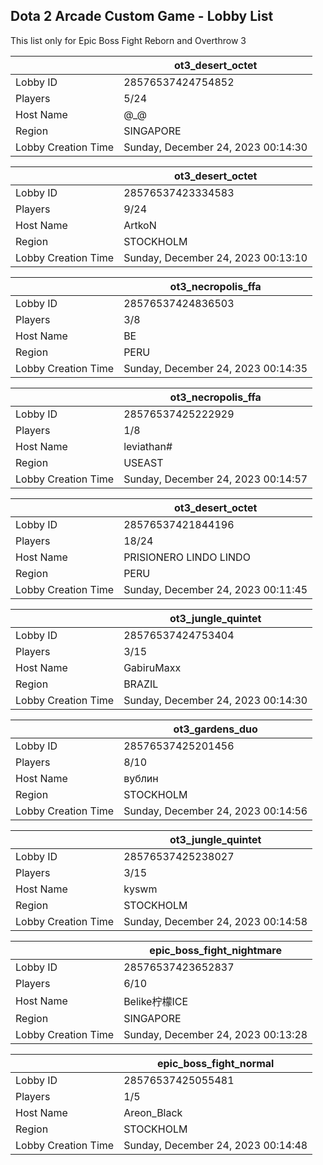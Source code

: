 ## Dota 2 Arcade Custom Game - Lobby List

This list only for Epic Boss Fight Reborn and Overthrow 3

|  | ot3_desert_octet |
| ------ | ------ |
| Lobby ID | 28576537424754852 |
| Players | 5/24 |
| Host Name | @_@ |
| Region | SINGAPORE |
| Lobby Creation Time | Sunday, December 24, 2023 00:14:30 |


|  | ot3_desert_octet |
| ------ | ------ |
| Lobby ID | 28576537423334583 |
| Players | 9/24 |
| Host Name | ArtkoN |
| Region | STOCKHOLM |
| Lobby Creation Time | Sunday, December 24, 2023 00:13:10 |


|  | ot3_necropolis_ffa |
| ------ | ------ |
| Lobby ID | 28576537424836503 |
| Players | 3/8 |
| Host Name | BE |
| Region | PERU |
| Lobby Creation Time | Sunday, December 24, 2023 00:14:35 |


|  | ot3_necropolis_ffa |
| ------ | ------ |
| Lobby ID | 28576537425222929 |
| Players | 1/8 |
| Host Name | leviathan# |
| Region | USEAST |
| Lobby Creation Time | Sunday, December 24, 2023 00:14:57 |


|  | ot3_desert_octet |
| ------ | ------ |
| Lobby ID | 28576537421844196 |
| Players | 18/24 |
| Host Name | PRISIONERO LINDO LINDO |
| Region | PERU |
| Lobby Creation Time | Sunday, December 24, 2023 00:11:45 |


|  | ot3_jungle_quintet |
| ------ | ------ |
| Lobby ID | 28576537424753404 |
| Players | 3/15 |
| Host Name | GabiruMaxx |
| Region | BRAZIL |
| Lobby Creation Time | Sunday, December 24, 2023 00:14:30 |


|  | ot3_gardens_duo |
| ------ | ------ |
| Lobby ID | 28576537425201456 |
| Players | 8/10 |
| Host Name | вублин |
| Region | STOCKHOLM |
| Lobby Creation Time | Sunday, December 24, 2023 00:14:56 |


|  | ot3_jungle_quintet |
| ------ | ------ |
| Lobby ID | 28576537425238027 |
| Players | 3/15 |
| Host Name | kyswm |
| Region | STOCKHOLM |
| Lobby Creation Time | Sunday, December 24, 2023 00:14:58 |


|  | epic_boss_fight_nightmare |
| ------ | ------ |
| Lobby ID | 28576537423652837 |
| Players | 6/10 |
| Host Name | Belike柠檬ICE |
| Region | SINGAPORE |
| Lobby Creation Time | Sunday, December 24, 2023 00:13:28 |


|  | epic_boss_fight_normal |
| ------ | ------ |
| Lobby ID | 28576537425055481 |
| Players | 1/5 |
| Host Name | Areon_Black |
| Region | STOCKHOLM |
| Lobby Creation Time | Sunday, December 24, 2023 00:14:48 |


